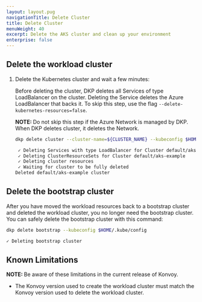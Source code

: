 ```yaml
---
layout: layout.pug
navigationTitle: Delete Cluster
title: Delete Cluster
menuWeight: 40
excerpt: Delete the AKS cluster and clean up your environment
enterprise: false
---
```


## Delete the workload cluster

1.  Delete the Kubernetes cluster and wait a few minutes:

    Before deleting the cluster, DKP deletes all Services of type LoadBalancer on the cluster. Deleting the Service deletes the Azure LoadBalancer that backs it.
    To skip this step, use the flag `--delete-kubernetes-resources=false`.

    <p class="message--note"><strong>NOTE: </strong>Do not skip this step if the Azure Network is managed by DKP. When DKP deletes cluster, it deletes the Network.</p>

    ```bash
    dkp delete cluster --cluster-name=${CLUSTER_NAME} --kubeconfig $HOME/.kube/config
    ```

    ```sh
     ✓ Deleting Services with type LoadBalancer for Cluster default/aks-example
	 ✓ Deleting ClusterResourceSets for Cluster default/aks-example
	 ✓ Deleting cluster resources
	 ✓ Waiting for cluster to be fully deleted
	Deleted default/aks-example cluster
    ```

## Delete the bootstrap cluster

After you have moved the workload resources back to a bootstrap cluster and deleted the workload cluster, you no longer need the bootstrap cluster. You can safely delete the bootstrap cluster with this command:

```bash
dkp delete bootstrap --kubeconfig $HOME/.kube/config
```

```sh
✓ Deleting bootstrap cluster
```

## Known Limitations

<p class="message--note"><strong>NOTE: </strong>Be aware of these limitations in the current release of Konvoy.</p>

- The Konvoy version used to create the workload cluster must match the Konvoy version used to delete the workload cluster.

